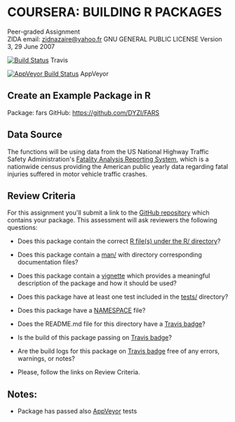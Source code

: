 # COURSERA: BUILDING R PACKAGES
Peer-graded Assignment   
ZIDA
email: zidnazaire@yahoo.fr 
GNU GENERAL PUBLIC LICENSE Version 3, 29 June 2007   

[![Build Status](https://travis-ci.com/DYZI/FARS.svg?branch=master)](https://travis-ci.com/DYZI/FARS)
Travis

[![AppVeyor Build Status](https://ci.appveyor.com/api/projects/status/github/DYZI/FARS?branch=master&svg=true)](https://ci.appveyor.com/project/DYZI/FARS)
 AppVeyor
 
## Create an Example Package in R 

Package: fars
GitHub:  https://github.com/DYZI/FARS

## Data Source

The functions will be using data from the US National Highway Traffic Safety 
Administration's [Fatality Analysis Reporting 
System](https://www.nhtsa.gov/research-data/fatality-analysis-reporting-system-fars),
which is a nationwide census providing the American public yearly data regarding
fatal injuries suffered in motor vehicle traffic crashes.

## Review Criteria

For this assignment you'll submit a link to the [GitHub repository](https://github.com/DYZI/FARS) which contains
your package. This assessment will ask reviewers the following questions:

* Does this package contain the correct [R file(s) under the R/ directory](https://github.com/DYZI/FARS/tree/master/R)?   
* Does this package contain a 
[man/](https://github.com/DYZI/FARS/tree/master/man) with directory
corresponding documentation files?
* Does this package contain a 
[vignette](https://github.com/DYZI/FARS/blob/master/vignettes/fars.Rmd) 
which provides a meaningful description of the package and how it should be 
used?
* Does this package have at least one test included in the [tests/](https://github.com/DYZI/FARS/tree/master/tests/testthat) directory?
* Does this package have a [NAMESPACE](https://github.com/DYZI/FARS/blob/master/NAMESPACE) file?
* Does the README.md file for this directory have a [Travis badge](https://travis-ci.com/DYZI/FARS)?
* Is the build of this package passing on [Travis badge](https://travis-ci.com/DYZI/FARS)?
* Are the build logs for this package on [Travis badge](https://travis-ci.com/DYZI/FARS) free of any errors, warnings, or notes?

* Please, follow the links on Review Criteria.
## Notes:

* Package has passed also
[AppVeyor](https://ci.appveyor.com/project/DYZI/FARS) tests   
